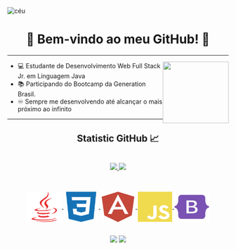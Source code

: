  ![céu](https://imgur.com/JpYkamp.png)

<h1 align="center">🌠 Bem-vindo ao meu GitHub! 🌠</h1>

---

<img align='right' src="https://imgur.com/GWqNzEx.gif" width="150" height="140">
 
 
- 💻 Estudante de Desenvolvimento Web Full Stack Jr. em Linguagem Java 
- 📚 Participando do Bootcamp da Generation Brasil.
- ♾️ Sempre me desenvolvendo até alcançar o mais próximo ao infinito

---

<h2 align="center"> Statistic GitHub 📈 </h2>

<div align="center"><br>

  <div align="center">
    <a href="https://github.com/vxtxbryan">
    <img height="140em" src="https://github-readme-stats.vercel.app/api?username=vxtxbryan&show_icons=true&theme=radical&include_all_commits=true&count_private=true"/>
    <img height="140em" src="https://github-readme-stats.vercel.app/api/top-langs/?username=vxtxbryan&layout=compact&langs_count=16&theme=radical"/> 
     
   ##
     
 </div>
   <div style="display: inline_block"  align="center"><br>
   <img align="center" alt="Java" height="70" width="80" src="https://github.com/devicons/devicon/blob/master/icons/java/java-plain.svg">
   <img align="center" alt="CSS3" height="70" width="80" src="https://github.com/devicons/devicon/blob/master/icons/css3/css3-plain.svg">
   <img align="center" alt="AngularJS" height="70" width="80" src="https://github.com/devicons/devicon/blob/master/icons/angularjs/angularjs-plain.svg">
   <img align="center" alt="JavaScript" height="70" width="80" src="https://raw.githubusercontent.com/devicons/devicon/master/icons/javascript/javascript-plain.svg">
   <img align="center" alt="BootStrap" height="70" width="80" src="https://github.com/devicons/devicon/blob/master/icons/bootstrap/bootstrap-plain.svg">
 </div>
 
  
   ##
 
<div> 
  <a href="mailto:victorsilva3693@gmail.com"><img src="https://img.shields.io/badge/Gmail-D14836?style=for-the-badge&logo=gmail&logoColor=white"></a>
  <a href="https://www.linkedin.com/in/victor-oliveira-275836231/" target="_blank"><img src="https://img.shields.io/badge/-LinkedIn-%230077B5?style=for-the-badge&logo=linkedin&logoColor=white" target="_blank"></a>  
</div>

